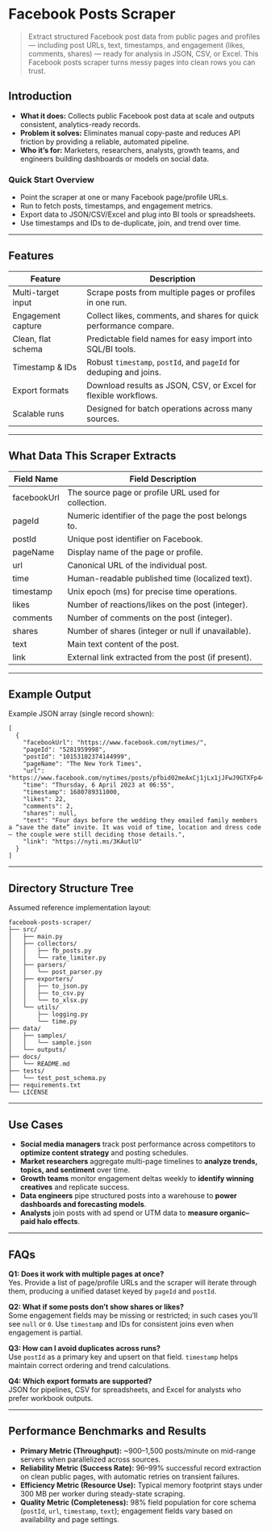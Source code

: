 # Facebook Posts Scraper
> Extract structured Facebook post data from public pages and profiles — including post URLs, text, timestamps, and engagement (likes, comments, shares) — ready for analysis in JSON, CSV, or Excel. This Facebook posts scraper turns messy pages into clean rows you can trust.

## Introduction
- **What it does:** Collects public Facebook post data at scale and outputs consistent, analytics-ready records.
- **Problem it solves:** Eliminates manual copy-paste and reduces API friction by providing a reliable, automated pipeline.
- **Who it’s for:** Marketers, researchers, analysts, growth teams, and engineers building dashboards or models on social data.

### Quick Start Overview
- Point the scraper at one or many Facebook page/profile URLs.
- Run to fetch posts, timestamps, and engagement metrics.
- Export data to JSON/CSV/Excel and plug into BI tools or spreadsheets.
- Use timestamps and IDs to de-duplicate, join, and trend over time.

---

## Features
| Feature | Description |
|----------|-------------|
| Multi-target input | Scrape posts from multiple pages or profiles in one run. |
| Engagement capture | Collect likes, comments, and shares for quick performance compare. |
| Clean, flat schema | Predictable field names for easy import into SQL/BI tools. |
| Timestamp & IDs | Robust `timestamp`, `postId`, and `pageId` for deduping and joins. |
| Export formats | Download results as JSON, CSV, or Excel for flexible workflows. |
| Scalable runs | Designed for batch operations across many sources. |

---

## What Data This Scraper Extracts
| Field Name | Field Description |
|-------------|------------------|
| facebookUrl | The source page or profile URL used for collection. |
| pageId | Numeric identifier of the page the post belongs to. |
| postId | Unique post identifier on Facebook. |
| pageName | Display name of the page or profile. |
| url | Canonical URL of the individual post. |
| time | Human-readable published time (localized text). |
| timestamp | Unix epoch (ms) for precise time operations. |
| likes | Number of reactions/likes on the post (integer). |
| comments | Number of comments on the post (integer). |
| shares | Number of shares (integer or null if unavailable). |
| text | Main text content of the post. |
| link | External link extracted from the post (if present). |

---

## Example Output
Example JSON array (single record shown):

    [
      {
        "facebookUrl": "https://www.facebook.com/nytimes/",
        "pageId": "5281959998",
        "postId": "10153102374144999",
        "pageName": "The New York Times",
        "url": "https://www.facebook.com/nytimes/posts/pfbid02meAxCj1jLx1jJFwJ9GTXFp448jEPRK58tcPcH2HWuDoogD314NvbFMhiaint4Xvkl",
        "time": "Thursday, 6 April 2023 at 06:55",
        "timestamp": 1680789311000,
        "likes": 22,
        "comments": 2,
        "shares": null,
        "text": "Four days before the wedding they emailed family members a “save the date” invite. It was void of time, location and dress code — the couple were still deciding those details.",
        "link": "https://nyti.ms/3KAutlU"
      }
    ]

---

## Directory Structure Tree
Assumed reference implementation layout:

    facebook-posts-scraper/
    ├── src/
    │   ├── main.py
    │   ├── collectors/
    │   │   ├── fb_posts.py
    │   │   └── rate_limiter.py
    │   ├── parsers/
    │   │   └── post_parser.py
    │   ├── exporters/
    │   │   ├── to_json.py
    │   │   ├── to_csv.py
    │   │   └── to_xlsx.py
    │   └── utils/
    │       ├── logging.py
    │       └── time.py
    ├── data/
    │   ├── samples/
    │   │   └── sample.json
    │   └── outputs/
    ├── docs/
    │   └── README.md
    ├── tests/
    │   └── test_post_schema.py
    ├── requirements.txt
    └── LICENSE

---

## Use Cases
- **Social media managers** track post performance across competitors to **optimize content strategy** and posting schedules.
- **Market researchers** aggregate multi-page timelines to **analyze trends, topics, and sentiment** over time.
- **Growth teams** monitor engagement deltas weekly to **identify winning creatives** and replicate success.
- **Data engineers** pipe structured posts into a warehouse to **power dashboards and forecasting models**.
- **Analysts** join posts with ad spend or UTM data to **measure organic–paid halo effects**.

---

## FAQs

**Q1: Does it work with multiple pages at once?**  
Yes. Provide a list of page/profile URLs and the scraper will iterate through them, producing a unified dataset keyed by `pageId` and `postId`.

**Q2: What if some posts don’t show shares or likes?**  
Some engagement fields may be missing or restricted; in such cases you’ll see `null` or `0`. Use `timestamp` and IDs for consistent joins even when engagement is partial.

**Q3: How can I avoid duplicates across runs?**  
Use `postId` as a primary key and upsert on that field. `timestamp` helps maintain correct ordering and trend calculations.

**Q4: Which export formats are supported?**  
JSON for pipelines, CSV for spreadsheets, and Excel for analysts who prefer workbook outputs.

---

## Performance Benchmarks and Results
- **Primary Metric (Throughput):** ~900–1,500 posts/minute on mid-range servers when parallelized across sources.
- **Reliability Metric (Success Rate):** 96–99% successful record extraction on clean public pages, with automatic retries on transient failures.
- **Efficiency Metric (Resource Use):** Typical memory footprint stays under 300 MB per worker during steady-state scraping.
- **Quality Metric (Completeness):** 98% field population for core schema (`postId`, `url`, `timestamp`, `text`); engagement fields vary based on availability and page settings.
